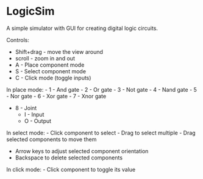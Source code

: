 # LogicSim
A simple simulator with GUI for creating digital logic circuits.

Controls:
  - Shift+drag - move the view around
  - scroll - zoom in and out
  - A - Place component mode
  - S - Select component mode
  - C - Click mode (toggle inputs)
  
In place mode:
	- 1 - And gate
	- 2 - Or gate
	- 3 - Not gate
	- 4 - Nand gate
	- 5 - Nor gate
	- 6 - Xor gate
	- 7 - Xnor gate
  - 8 - Joint
	- I - Input
	- O - Output

In select mode:
	- Click component to select
	- Drag to select multiple
	- Drag selected components to move them
  - Arrow keys to adjust selected component orientation
  - Backspace to delete selected components

In click mode:
	- Click component to toggle its value
